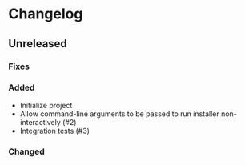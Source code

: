 # Changelog

## Unreleased

### Fixes

### Added

- Initialize project
- Allow command-line arguments to be passed to run installer non-interactively (#2)
- Integration tests (#3)

### Changed
